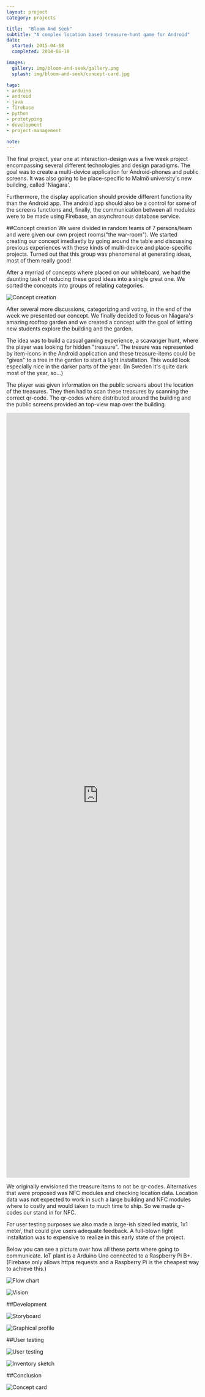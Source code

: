 ```yaml
---
layout: project
category: projects

title:  "Bloom And Seek"
subtitle: "A complex location based treasure-hunt game for Android"
date:
  started: 2015-04-18
  completed: 2014-06-10

images:
  gallery: img/bloom-and-seek/gallery.png
  splash: img/bloom-and-seek/concept-card.jpg

tags:
- arduino
- android
- java
- firebase
- python
- prototyping
- development
- project-management

note:
---
```


The final project, year one at interaction-design was a five week project encompassing several different technologies and design paradigms.<!--more-->  The goal was to create a multi-device application for Android-phones and public screens. It was also going to be place-specific to Malmö university's new building, called 'Niagara'.


Furthermore, the display application should provide different functionality than the Android app. The android app should also be a control for some of the screens functions and, finally, the communication between all modules were to be made using Firebase, an asynchronous database service.

##Concept creation
We were divided in random teams of 7 persons/team and were given our own project rooms("the war-room"). We started creating our concept imediaetly by going around the table and discussing previous experiences with these kinds of multi-device and place-specific projects. Turned out that this group was phenomenal at generating ideas, most of them really good!

After a myrriad of concepts where placed on our whiteboard, we had the daunting task of reducing these good ideas into a single great one. We sorted the concepts into groups of relating categories.  

![Concept creation](../../../../img/bloom-and-seek/concept-creation.jpg "Concept creation")

After several more discussions, categorizing and voting, in the end of the week we presented our concept. We finally decided to focus on Niagara's amazing rooftop garden and we created a concept with the goal of letting new students explore the building and the garden.

The idea was to build a casual gaming experience, a scavanger hunt, where the player was looking for hidden "treasure". The tresure was represented by item-icons in the Android application and these treasure-items could be "given" to a tree in the garden to start a light installation. This would look especially nice in the darker parts of the year. (In Sweden it's quite dark most of the year, so...)

The player was given information on the public screens about the location of the treasures. They then had to scan these treasures by scanning the correct qr-code. The qr-codes where distributed around the building and the public screens provided an top-view map over the building.

<iframe style="width:95%; height:50vh;" src="https://www.youtube.com/embed/i6TB_mRXQ40" frameborder="0" allowfullscreen></iframe>

We originally envisioned the treasure items to not be qr-codes. Alternatives that were proposed was NFC modules and checking location data. Location data was not expected to work in such a large building and NFC modules where to costly and would taken to much time to ship. So we made qr-codes our stand in for NFC.

For user testing purposes we also made a large-ish sized led matrix, 1x1 meter, that could give users adequate feedback. A full-blown light installation was to expensive to realize in this early state of the project.

Below you can see a picture over how all these parts where going to communicate. IoT plant is a Arduino Uno connected to a Raspberry Pi B+. (Firebase only allows http**s** requests and a Raspberry Pi is the cheapest way to achieve this.)

![Flow chart](../../../../img/bloom-and-seek/concept-flow-chart.svg "Flow chart")

![Vision](../../../../img/bloom-and-seek/concept-vision.jpg "Vision")

##Development

![Storyboard](../../../../img/bloom-and-seek/concept-storyboard.jpg "Storyboard")

![Graphical profile](../../../../img/bloom-and-seek/graphical-profile.png "Graphical profile")

##User testing

![User testing](../../../../img/bloom-and-seek/user-testing.jpg "User testing")

![Inventory sketch](../../../../img/bloom-and-seek/inventory-sketch.jpg "Inventory sketch")

##Conclusion

![Concept card](../../../../img/bloom-and-seek/concept-card.jpg "Concept card")
